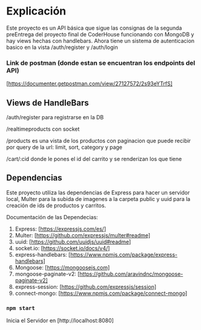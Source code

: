 # Explicación

Este proyecto es un API básica que sigue las consignas de la segunda preEntrega del proyecto final de CoderHouse funcionando con MongoDB y hay views hechas con handlebars. Ahora tiene un sistema de autenticacion basico en la vista /auth/register y /auth/login

### Link de postman (donde estan se encuentran los endpoints del API)

[https://documenter.getpostman.com/view/27127572/2s93eYTrfS]

## Views de HandleBars
/auth/register para registrarse en la DB

/realtimeproducts con socket

/products es una vista de los productos con paginacion que puede recibir por query de la url: limit, sort, category y page

/cart/:cid donde le pones el id del carrito y se renderizan los que tiene

## Dependencias

Este proyecto utiliza las dependencias de Express para hacer un servidor local, Multer para la subida de imagenes a la carpeta public y uuid para la creación de ids de productos y carritos.

Documentación de las Dependecias:
1. Express: [https://expressjs.com/es/]
2. Multer: [https://github.com/expressjs/multer#readme]
3. uuid: [https://github.com/uuidjs/uuid#readme]
4. socket.io: [https://socket.io/docs/v4/]
5. express-handlebars: [https://www.npmjs.com/package/express-handlebars]
6. Mongoose: [https://mongoosejs.com]
7. mongoose-paginate-v2: [https://github.com/aravindnc/mongoose-paginate-v2]
8. express-session: [https://github.com/expressjs/session]
9. connect-mongo: [https://www.npmjs.com/package/connect-mongo]

### `npm start`

Inicia el Servidor en [http://localhost:8080]

